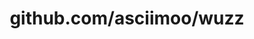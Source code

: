---
layout: post
title: github.com/asciimoo/wuzz
categories: link
tags: [انگلیسی, گیت‌هاب, برنامه‌نویسی]
---